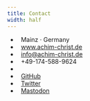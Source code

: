 ```yaml
---
title: Contact
width: half
---
```


- <i class="icon [ bi bi-geo-alt ]" aria-hidden="true"></i>&nbsp; Mainz &middot; Germany
- <i class="icon [ bi bi-link-45deg ]" aria-hidden="true"></i>&nbsp; <a href="https://www.achim-christ.de">www.achim-christ.de</a>
- <i class="icon [ bi bi-envelope ]" aria-hidden="true"></i>&nbsp; <a href="mailto:info@achim-christ.de">info@achim-christ.de</a>
- <i class="icon [ bi bi-telephone ]" aria-hidden="true"></i>&nbsp; +49-174-588-9624
- <br>
- <i class="icon [ bi bi-github ]" aria-hidden="true"></i>&nbsp; <a rel="me" href="https://github.com/acch">GitHub</a>
- <i class="icon [ bi bi-twitter ]" aria-hidden="true"></i>&nbsp; <a rel="me" href="https://twitter.com/ChristAchim">Twitter</a>
- <i class="icon [ bi bi-mastodon ]" aria-hidden="true"></i>&nbsp; <a rel="me" href="https://mastodon.social/@acch">Mastodon</a>
